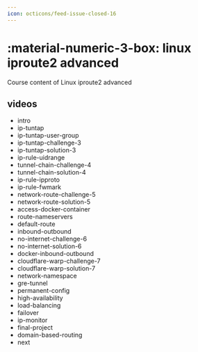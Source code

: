 ```yaml
---
icon: octicons/feed-issue-closed-16
---
```


# :material-numeric-3-box: linux iproute2 advanced

Course content of Linux iproute2 advanced

## videos

- intro
- ip-tuntap
- ip-tuntap-user-group
- ip-tuntap-challenge-3
- ip-tuntap-solution-3
- ip-rule-uidrange
- tunnel-chain-challenge-4
- tunnel-chain-solution-4
- ip-rule-ipproto
- ip-rule-fwmark
- network-route-challenge-5
- network-route-solution-5
- access-docker-container
- route-nameservers
- default-route
- inbound-outbound
- no-internet-challenge-6
- no-internet-solution-6
- docker-inbound-outbound
- cloudflare-warp-challenge-7
- cloudflare-warp-solution-7
- network-namespace
- gre-tunnel
- permanent-config
- high-availability
- load-balancing
- failover
- ip-monitor
- final-project
- domain-based-routing
- next
